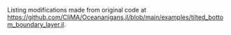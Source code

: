 Listing modifications made from original code at https://github.com/CliMA/Oceananigans.jl/blob/main/examples/tilted_bottom_boundary_layer.jl.
